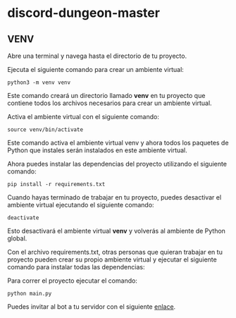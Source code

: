 # discord-dungeon-master

## VENV

Abre una terminal y navega hasta el directorio de tu proyecto.

Ejecuta el siguiente comando para crear un ambiente virtual:

`python3 -m venv venv`

Este comando creará un directorio llamado **venv** en tu proyecto que contiene todos los archivos necesarios para crear un ambiente virtual.

Activa el ambiente virtual con el siguiente comando:

`source venv/bin/activate`

Este comando activa el ambiente virtual venv y ahora todos los paquetes de Python que instales serán instalados en este ambiente virtual.

Ahora puedes instalar las dependencias del proyecto utilizando el siguiente comando:

`pip install -r requirements.txt`

Cuando hayas terminado de trabajar en tu proyecto, puedes desactivar el ambiente virtual ejecutando el siguiente comando:

`deactivate`

Esto desactivará el ambiente virtual **venv** y volverás al ambiente de Python global.

Con el archivo requirements.txt, otras personas que quieran trabajar en tu proyecto pueden crear su propio ambiente virtual y ejecutar el siguiente comando para instalar todas las dependencias:

Para correr el proyecto ejecutar el comando:

`python main.py`

Puedes invitar al bot a tu servidor con el siguiente [enlace](https://discord.com/api/oauth2/authorize?client_id=1092247272361828373&permissions=3072&scope=bot).
